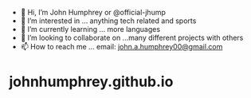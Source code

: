 - 👋 Hi, I’m John Humphrey or @official-jhump
- 👀 I’m interested in ... anything tech related and sports
- 🌱 I’m currently learning ... more languages
- 💞️ I’m looking to collaborate on ...many different projects with others
- 📫 How to reach me ... email: john.a.humphrey00@gmail.com

# johnhumphrey.github.io
